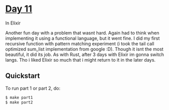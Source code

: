 # [Day 11](https://adventofcode.com/2023/day/11)
In Elixir

Another fun day with a problem that wasnt hard. Again had to think when implementing it using a
functional language, but it went fine. I did my first recursive function with pattern matching
experiment (i took the tail call optimized sum_list implementation from google :D). Though it isnt
the most beautiful, it did its job. As with Rust, after 3 days with Elixir im gonna switch langs.
Tho i liked Elixir so much that i might return to it in the later days.

## Quickstart
To run part 1 or part 2, do:
```sh
$ make part1
$ make part2
```
